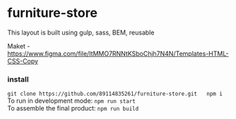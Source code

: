 # furniture-store

This layout is built using gulp, sass, BEM, reusable  
  
Maket - https://www.figma.com/file/ItMMO7RNNtKSboChjh7N4N/Templates-HTML-CSS-Copy  

### install  
`git clone https://github.com/89114835261/furniture-store.git  
npm i`  
To run in development mode: `npm run start`  
To assemble the final product: `npm run build`
